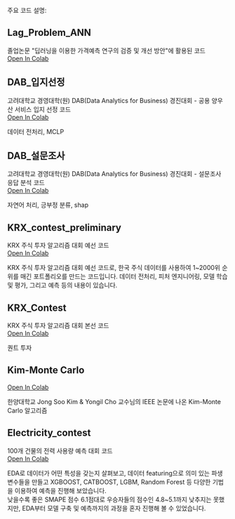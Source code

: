 주요 코드 설명:

## Lag_Problem_ANN
 졸업논문 "딥러닝을 이용한 가격예측 연구의 검증 및 개선 방안"에 활용된 코드<br>
  <a href="https://colab.research.google.com/drive/1LtK79cTCYDlYXpJ3z87-INJOBy1vNnrm?usp=sharing" target="_blank">Open In Colab</a>

## DAB_입지선정
 고려대학교 경영대학(원) DAB(Data Analytics for Business) 경진대회 - 공용 양우산 서비스 입지 선정 코드<br>
  <a href="https://colab.research.google.com/drive/1bVrIFePzMK5k9fqry68nUz0CgOim6OAb?usp=sharing" target="_blank">Open In Colab</a>
<p>데이터 전처리, MCLP</p>

## DAB_설문조사
고려대학교 경영대학(원) DAB(Data Analytics for Business) 경진대회 - 설문조사 응답 분석 코드 <br>
  <a href="https://colab.research.google.com/drive/1RRQctFZu-39I_54ODPByRdBCJRzx0gb3?usp=sharing" target="_blank">Open In Colab</a>
<p>자연어 처리, 긍부정 분류, shap</p>

## KRX_contest_preliminary
 KRX 주식 투자 알고리즘 대회 예선 코드<br>
  <a href="https://colab.research.google.com/drive/1yNudDAxIf4Gx-eXcuvkDipw16gynFCq5?usp=sharing" target="_blank">Open In Colab</a>
<p>KRX 주식 투자 알고리즘 대회 예선 코드로, 한국 주식 데이터를 사용하여 1~2000위 순위를 매긴 포트폴리오를 만드는 코드입니다. 데이터 전처리, 피처 엔지니어링, 모델 학습 및 평가, 그리고 예측 등의 내용이 있습니다. </p>

## KRX_Contest 
 KRX 주식 투자 알고리즘 대회 본선 코드<br>
  <a href="https://colab.research.google.com/drive/1bc2SnW_vzGbg70Yzb1AHfe_wZm6F80Si?usp=sharing" target="_blank">Open In Colab</a>
<p> 퀀트 투자 </p>

## Kim-Monte Carlo 
 <a href="https://colab.research.google.com/drive/1KbifpPGvyYG17oHZxXQ-n8rfZFUWbvWh?usp=sharing" target="_blank">Open In Colab</a>
<p>한양대학교 Jong Soo Kim & Yongil Cho 교수님의 IEEE 논문에 나온 Kim-Monte Carlo 알고리즘 </p>

## Electricity_contest
100개 건물의 전력 사용량 예측 대회 코드 <br> 
<a href="https://colab.research.google.com/drive/1T97mUZf2WwbRg4It7gtBzetqPN-6TqH_?usp=sharing" target="_blank">Open In Colab</a>

<p> EDA로 데이터가 어떤 특성을 갖는지 살펴보고, 데이터 featuring으로 의미 있는 파생 변수들을 만들고 XGBOOST, CATBOOST, LGBM, Random Forest 등 다양한 기법을 이용하여 예측을 진행해 보았습니다.
<br>
 낮을수록 좋은 SMAPE 점수 6.1점대로 우승자들의 점수인 4.8~5.1까지 낮추지는 못했지만, EDA부터 모델 구축 및 예측까지의 과정을 혼자 진행해 볼 수 있었습니다.</p>
